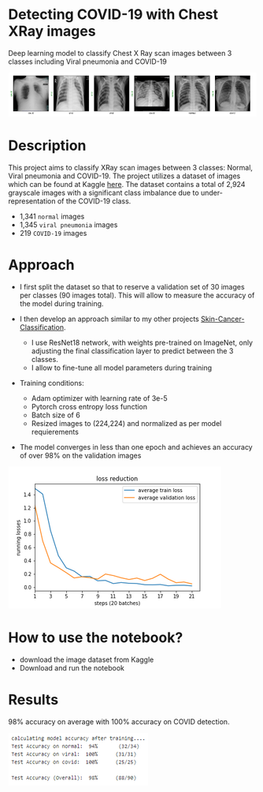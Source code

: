 # Detecting COVID-19 with Chest XRay images
Deep learning model to classify Chest X Ray scan images between 3 classes including Viral pneumonia and COVID-19

![](assets/xrays.png)

# Description
This project aims to classify XRay scan images between 3 classes: Normal, Viral pneumonia and COVID-19.
The project utilizes a dataset of images which can be found at Kaggle [here](https://www.kaggle.com/tawsifurrahman/covid19-radiography-database).
The dataset contains a total of 2,924 grayscale images with a significant class imbalance due to under-representation of the COVID-19 class.
- 1,341 `normal` images
- 1,345 `viral pneumonia` images
- 219 `COVID-19` images

# Approach
- I first split the dataset so that to reserve a validation set of 30 images per classes (90 images total). This will allow to measure the accuracy of the model during training.

- I then develop an approach similar to my other projects [Skin-Cancer-Classification](https://github.com/LaurentVeyssier/Skin-Cancer-Classifier-Dermatologist-AI).
  - I use ResNet18 network, with weights pre-trained on ImageNet, only adjusting the final classification layer to predict between the 3 classes.
  - I allow to fine-tune all model parameters during training

- Training conditions:
  - Adam optimizer with learning rate of 3e-5
  - Pytorch cross entropy loss function
  - Batch size of 6
  - Resized images to (224,224) and normalized as per model requierements

- The model converges in less than one epoch and achieves an accuracy of over 98% on the validation images

![](assets/loss_profile.png)

# How to use the notebook?
- download the image dataset from Kaggle
- Download and run the notebook

# Results

98% accuracy on average with 100% accuracy on COVID detection.

![](assets/accuracy.png) 
